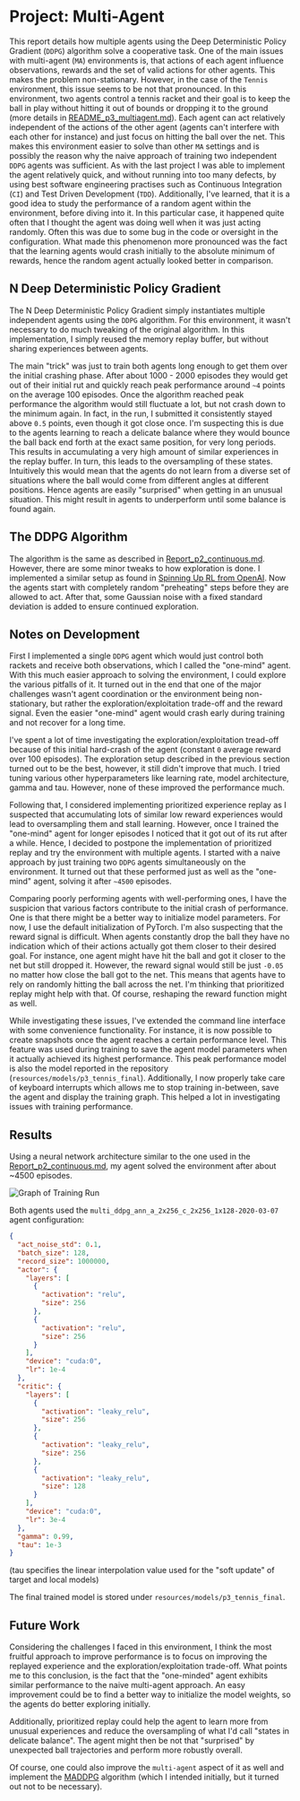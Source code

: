 # Project: Multi-Agent

This report details how multiple agents using the Deep Deterministic Policy Gradient (`DDPG`) algorithm solve a cooperative task. One of the main issues with multi-agent (`MA`) environments is, that actions of each agent influence observations, rewards and the set of valid actions for other agents. This makes the problem non-stationary. However, in the case of the `Tennis` environment, this issue seems to be not that pronounced. In this environment, two agents control a tennis racket and their goal is to keep the ball in play without hitting it out of bounds or dropping it to the ground (more details in [README_p3_multiagent.md](README_p3_multiagent.md)). Each agent can act relatively independent of the actions of the other agent (agents can't interfere with each other for instance) and just focus on hitting the ball over the net. This makes this environment easier to solve than other `MA` settings and is possibly the reason why the naive approach of training two independent `DDPG` agents was sufficient. As with the last project I was able to implement the agent relatively quick, and without running into too many defects, by using best software engineering practises such as Continuous Integration (`CI`) and Test Driven Development (`TDD`). Additionally, I've learned, that it is a good idea to study the performance of a random agent within the environment, before diving into it. In this particular case, it happened quite often that I thought the agent was doing well when it was just acting randomly. Often this was due to some bug in the code or oversight in the configuration. What made this phenomenon more pronounced was the fact that the learning agents would crash initially to the absolute minimum of rewards, hence the random agent actually looked better in comparison. 

## N Deep Deterministic Policy Gradient
The N Deep Deterministic Policy Gradient simply instantiates multiple independent agents using the `DDPG` algorithm. For this environment, it wasn't necessary to do much tweaking of the original algorithm. In this implementation, I simply reused the memory replay buffer, but without sharing experiences between agents. 

The main "trick" was just to train both agents long enough to get them over the initial crashing phase. After about 1000 - 2000 episodes they would get out of their initial rut and quickly reach peak performance around `~4` points on the average 100 episodes. Once the algorithm reached peak performance the algorithm would still fluctuate a lot, but not crash down to the minimum again. In fact, in the run, I submitted it consistently stayed above `0.5` points, even though it got close once.  I'm suspecting this is due to the agents learning to reach a delicate balance where they would bounce the ball back end forth at the exact same position, for very long periods. This results in accumulating a very high amount of similar experiences in the replay buffer. In turn, this leads to the oversampling of these states. Intuitively this would mean that the agents do not learn from a diverse set of situations where the ball would come from different angles at different positions. Hence agents are easily "surprised" when getting in an unusual situation. This might result in agents to underperform until some balance is found again.

## The DDPG Algorithm
The algorithm is the same as described in [Report_p2_continuous.md](Report_p2_continuous.md). However, there are some minor tweaks to how exploration is done. I implemented a similar setup as found in [Spinning Up RL from OpenAI](https://spinningup.openai.com/en/latest/algorithms/ddpg.html). Now the agents start with completely random "preheating" steps before they are allowed to act. After that, some Gaussian noise with a fixed standard deviation is added to ensure continued exploration. 

## Notes on Development
First I implemented a single `DDPG` agent which would just control both rackets and receive both observations, which I called the "one-mind" agent. With this much easier approach to solving the environment, I could explore the various pitfalls of it. It turned out in the end that one of the major challenges wasn't agent coordination or the environment being non-stationary, but rather the exploration/exploitation trade-off and the reward signal. Even the easier "one-mind" agent would crash early during training and not recover for a long time.

I've spent a lot of time investigating the exploration/exploitation tread-off because of this initial hard-crash of the agent (constant `0` average reward over 100 episodes). The exploration setup described in the previous section turned out to be the best, however, it still didn't improve that much. I tried tuning various other hyperparameters like learning rate, model architecture, gamma and tau. However, none of these improved the performance much. 

Following that, I considered implementing prioritized experience replay as I suspected that accumulating lots of similar low reward experiences would lead to oversampling them and stall learning. However, once I trained the "one-mind" agent for longer episodes I noticed that it got out of its rut after a while. Hence, I decided to postpone the implementation of prioritized replay and try the environment with multiple agents. I started with a naive approach by just training two `DDPG` agents simultaneously on the environment. It turned out that these performed just as well as the "one-mind" agent, solving it after `~4500` episodes.

Comparing poorly performing agents with well-performing ones, I have the suspicion that various factors contribute to the initial crash of performance. One is that there might be a better way to initialize model parameters. For now, I use the default initialization of PyTorch. I'm also suspecting that the reward signal is difficult. When agents constantly drop the ball they have no indication which of their actions actually got them closer to their desired goal. For instance, one agent might have hit the ball and got it closer to the net but still dropped it. However, the reward signal would still be just `-0.05` no matter how close the ball got to the net. This means that agents have to rely on randomly hitting the ball across the net. I'm thinking that prioritized replay might help with that. Of course, reshaping the reward function might as well.

While investigating these issues, I've extended the command line interface with some convenience functionality. For instance, it is now possible to create snapshots once the agent reaches a certain performance level. This feature was used during training to save the agent model parameters when it actually achieved its highest performance. This peak performance model is also the model reported in the repository (`resources/models/p3_tennis_final`). Additionally, I now properly take care of keyboard interrupts which allows me to stop training in-between, save the agent and display the training graph. This helped a lot in investigating issues with training performance. 

## Results
Using a neural network architecture similar to the one used in the [Report_p2_continuous.md](Report_p2_continuous.md), my agent solved the environment after about ~4500 episodes. 

![Graph of Training Run](../resources/images/nddpg_training.png)

Both agents used the `multi_ddpg_ann_a_2x256_c_2x256_1x128-2020-03-07` agent configuration:
```json
{
  "act_noise_std": 0.1,
  "batch_size": 128,
  "record_size": 1000000,
  "actor": {
    "layers": [
      {
        "activation": "relu",
        "size": 256
      },
      {
        "activation": "relu",
        "size": 256
      }
    ],
    "device": "cuda:0",
    "lr": 1e-4
  },
  "critic": {
    "layers": [
      {
        "activation": "leaky_relu",
        "size": 256
      },
      {
        "activation": "leaky_relu",
        "size": 256
      },
      {
        "activation": "leaky_relu",
        "size": 128
      }
    ],
    "device": "cuda:0",
    "lr": 3e-4
  },
  "gamma": 0.99,
  "tau": 1e-3
}
```
(tau specifies the linear interpolation value used for the "soft update" of target and local models)

The final trained model is stored under `resources/models/p3_tennis_final`.

## Future Work
Considering the challenges I faced in this environment, I think the most fruitful approach to improve performance is to focus on improving the replayed experience and the exploration/exploitation trade-off. What points me to this conclusion, is the fact that the "one-minded" agent exhibits similar performance to the naive multi-agent approach. An easy improvement could be to find a better way to initialize the model weights, so the agents do better exploring initially. 

Additionally, prioritized replay could help the agent to learn more from unusual experiences and reduce the oversampling of what I'd call "states in delicate balance". The agent might then be not that "surprised" by unexpected ball trajectories and perform more robustly overall. 

Of course, one could also improve the `multi-agent` aspect of it as well and implement the [MADDPG](https://arxiv.org/abs/1706.02275) algorithm (which I intended initially, but it turned out not to be necessary). 